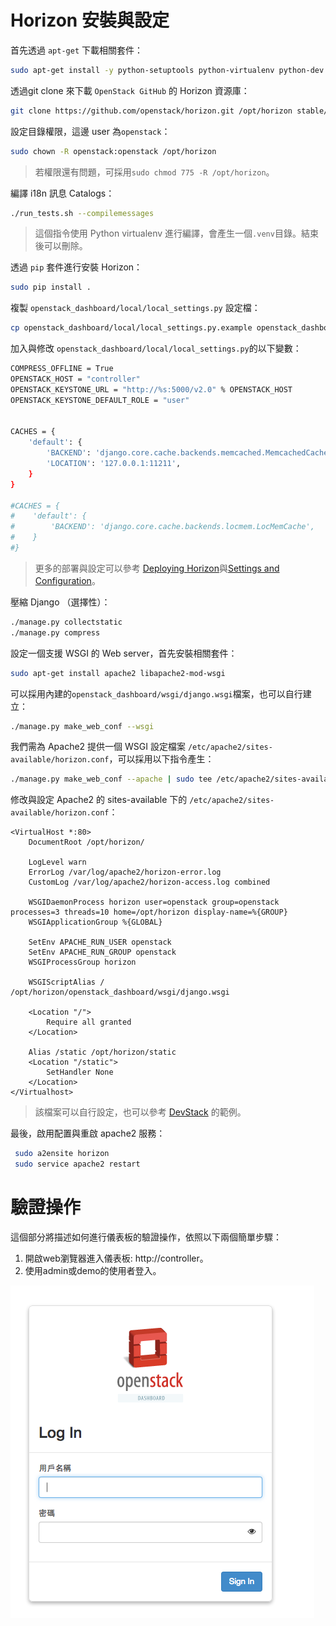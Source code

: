 # Horizon 安裝與設定
首先透過 ```apt-get``` 下載相關套件：
```sh
sudo apt-get install -y python-setuptools python-virtualenv python-dev gettext git gcc libpq-dev libmysqlclient-dev python-pip python-tox libffi-dev
```
透過git clone 來下載 ```OpenStack GitHub``` 的 Horizon 資源庫：
```sh
git clone https://github.com/openstack/horizon.git /opt/horizon stable/kilo
```
設定目錄權限，這邊 user 為```openstack```：
```sh
sudo chown -R openstack:openstack /opt/horizon
```
> 若權限還有問題，可採用```sudo chmod 775 -R /opt/horizon```。

編譯 i18n 訊息 Catalogs：
```sh
./run_tests.sh --compilemessages
```
> 這個指令使用  Python virtualenv 進行編譯，會產生一個```.venv```目錄。結束後可以刪除。

透過 ```pip``` 套件進行安裝 Horizon：
```sh
sudo pip install .
```
複製 ```openstack_dashboard/local/local_settings.py``` 設定檔：
```sh
cp openstack_dashboard/local/local_settings.py.example openstack_dashboard/local/local_settings.py
```
加入與修改 ```openstack_dashboard/local/local_settings.py```的以下變數：
```sh
COMPRESS_OFFLINE = True
OPENSTACK_HOST = "controller"
OPENSTACK_KEYSTONE_URL = "http://%s:5000/v2.0" % OPENSTACK_HOST
OPENSTACK_KEYSTONE_DEFAULT_ROLE = "user"


CACHES = {
    'default': {
        'BACKEND': 'django.core.cache.backends.memcached.MemcachedCache',
        'LOCATION': '127.0.0.1:11211',
    }
}

#CACHES = {
#    'default': {
#        'BACKEND': 'django.core.cache.backends.locmem.LocMemCache',
#    }
#}
```
> 更多的部署與設定可以參考 [Deploying Horizon](http://docs.openstack.org/developer/horizon/topics/deployment.html)與[Settings and Configuration](http://docs.openstack.org/developer/horizon/topics/settings.html)。

壓縮 Django （選擇性）：
```sh
./manage.py collectstatic
./manage.py compress
```
設定一個支援 WSGI 的 Web server，首先安裝相關套件：
```sh
sudo apt-get install apache2 libapache2-mod-wsgi
```
可以採用內建的```openstack_dashboard/wsgi/django.wsgi```檔案，也可以自行建立：
```sh
./manage.py make_web_conf --wsgi
```
我們需為 Apache2 提供一個 WSGI 設定檔案 ```/etc/apache2/sites-available/horizon.conf```，可以採用以下指令產生：
```sh
./manage.py make_web_conf --apache | sudo tee /etc/apache2/sites-available/horizon.conf
```
修改與設定 Apache2 的 sites-available 下的 ```/etc/apache2/sites-available/horizon.conf```：
```
<VirtualHost *:80>
    DocumentRoot /opt/horizon/

    LogLevel warn
    ErrorLog /var/log/apache2/horizon-error.log
    CustomLog /var/log/apache2/horizon-access.log combined

    WSGIDaemonProcess horizon user=openstack group=openstack processes=3 threads=10 home=/opt/horizon display-name=%{GROUP}
    WSGIApplicationGroup %{GLOBAL}

    SetEnv APACHE_RUN_USER openstack
    SetEnv APACHE_RUN_GROUP openstack
    WSGIProcessGroup horizon

    WSGIScriptAlias / /opt/horizon/openstack_dashboard/wsgi/django.wsgi

    <Location "/">
        Require all granted
    </Location>

    Alias /static /opt/horizon/static
    <Location "/static">
        SetHandler None
    </Location>
</Virtualhost>
```
> 該檔案可以自行設定，也可以參考 [DevStack](http://git.openstack.org/cgit/openstack-dev/devstack/tree/files/apache-horizon.template) 的範例。

最後，啟用配置與重啟 apache2 服務：
```sh
 sudo a2ensite horizon
 sudo service apache2 restart
```

# 驗證操作
這個部分將描述如何進行儀表板的驗證操作，依照以下兩個簡單步驟：
1. 開啟web瀏覽器進入儀表板: http://controller。
2. 使用admin或demo的使用者登入。

![horizon](images/horizon.png)

